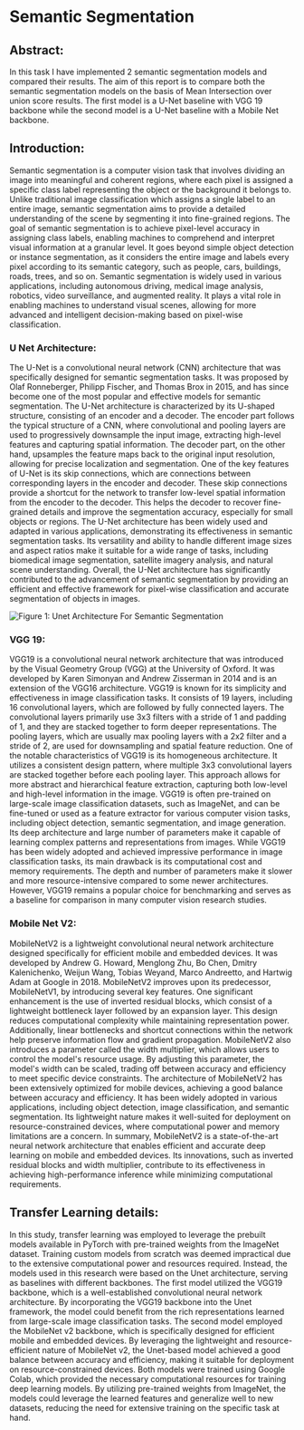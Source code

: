 # Semantic Segmentation
## Abstract:
In this task I have implemented 2 semantic segmentation models and compared their results. The aim of this report is to compare both the semantic segmentation models on the basis of Mean Intersection over union score results. The first model is a U-Net baseline with VGG 19 backbone while the second model is a U-Net baseline with a Mobile Net backbone.
## Introduction:
	
  Semantic segmentation is a computer vision task that involves dividing an image into meaningful and coherent regions, where each pixel is assigned a specific class label representing the object or the background it belongs to. Unlike traditional image classification which assigns a single label to an entire image, semantic segmentation aims to provide a detailed understanding of the scene by segmenting it into fine-grained regions.
The goal of semantic segmentation is to achieve pixel-level accuracy in assigning class labels, enabling machines to comprehend and interpret visual information at a granular level. It goes beyond simple object detection or instance segmentation, as it considers the entire image and labels every pixel according to its semantic category, such as people, cars, buildings, roads, trees, and so on.
Semantic segmentation is widely used in various applications, including autonomous driving, medical image analysis, robotics, video surveillance, and augmented reality. It plays a vital role in enabling machines to understand visual scenes, allowing for more advanced and intelligent decision-making based on pixel-wise classification.
### U Net Architecture:

The U-Net is a convolutional neural network (CNN) architecture that was specifically designed for semantic segmentation tasks. It was proposed by Olaf Ronneberger, Philipp Fischer, and Thomas Brox in 2015, and has since become one of the most popular and effective models for semantic segmentation.
The U-Net architecture is characterized by its U-shaped structure, consisting of an encoder and a decoder. The encoder part follows the typical structure of a CNN, where convolutional and pooling layers are used to progressively downsample the input image, extracting high-level features and capturing spatial information. The decoder part, on the other hand, upsamples the feature maps back to the original input resolution, allowing for precise localization and segmentation.
One of the key features of U-Net is its skip connections, which are connections between corresponding layers in the encoder and decoder. These skip connections provide a shortcut for the network to transfer low-level spatial information from the encoder to the decoder. This helps the decoder to recover fine-grained details and improve the segmentation accuracy, especially for small objects or regions.
The U-Net architecture has been widely used and adapted in various applications, demonstrating its effectiveness in semantic segmentation tasks. Its versatility and ability to handle different image sizes and aspect ratios make it suitable for a wide range of tasks, including biomedical image segmentation, satellite imagery analysis, and natural scene understanding.
Overall, the U-Net architecture has significantly contributed to the advancement of semantic segmentation by providing an efficient and effective framework for pixel-wise classification and accurate segmentation of objects in images.

![Figure 1: Unet Architecture For Semantic Segmentation]("C:\Users\LENOVO\Desktop\unet.jpeg")

### VGG 19:

VGG19 is a convolutional neural network architecture that was introduced by the Visual Geometry Group (VGG) at the University of Oxford. It was developed by Karen Simonyan and Andrew Zisserman in 2014 and is an extension of the VGG16 architecture.
VGG19 is known for its simplicity and effectiveness in image classification tasks. It consists of 19 layers, including 16 convolutional layers, which are followed by fully connected layers. The convolutional layers primarily use 3x3 filters with a stride of 1 and padding of 1, and they are stacked together to form deeper representations. The pooling layers, which are usually max pooling layers with a 2x2 filter and a stride of 2, are used for downsampling and spatial feature reduction.
One of the notable characteristics of VGG19 is its homogeneous architecture. It utilizes a consistent design pattern, where multiple 3x3 convolutional layers are stacked together before each pooling layer. This approach allows for more abstract and hierarchical feature extraction, capturing both low-level and high-level information in the image.
VGG19 is often pre-trained on large-scale image classification datasets, such as ImageNet, and can be fine-tuned or used as a feature extractor for various computer vision tasks, including object detection, semantic segmentation, and image generation. Its deep architecture and large number of parameters make it capable of learning complex patterns and representations from images.
While VGG19 has been widely adopted and achieved impressive performance in image classification tasks, its main drawback is its computational cost and memory requirements. The depth and number of parameters make it slower and more resource-intensive compared to some newer architectures. However, VGG19 remains a popular choice for benchmarking and serves as a baseline for comparison in many computer vision research studies.

### Mobile Net V2:

MobileNetV2 is a lightweight convolutional neural network architecture designed specifically for efficient mobile and embedded devices. It was developed by Andrew G. Howard, Menglong Zhu, Bo Chen, Dmitry Kalenichenko, Weijun Wang, Tobias Weyand, Marco Andreetto, and Hartwig Adam at Google in 2018.
MobileNetV2 improves upon its predecessor, MobileNetV1, by introducing several key features. One significant enhancement is the use of inverted residual blocks, which consist of a lightweight bottleneck layer followed by an expansion layer. This design reduces computational complexity while maintaining representation power. Additionally, linear bottlenecks and shortcut connections within the network help preserve information flow and gradient propagation.
MobileNetV2 also introduces a parameter called the width multiplier, which allows users to control the model's resource usage. By adjusting this parameter, the model's width can be scaled, trading off between accuracy and efficiency to meet specific device constraints.
The architecture of MobileNetV2 has been extensively optimized for mobile devices, achieving a good balance between accuracy and efficiency. It has been widely adopted in various applications, including object detection, image classification, and semantic segmentation. Its lightweight nature makes it well-suited for deployment on resource-constrained devices, where computational power and memory limitations are a concern.
In summary, MobileNetV2 is a state-of-the-art neural network architecture that enables efficient and accurate deep learning on mobile and embedded devices. Its innovations, such as inverted residual blocks and width multiplier, contribute to its effectiveness in achieving high-performance inference while minimizing computational requirements.

## Transfer Learning details:

In this study, transfer learning was employed to leverage the prebuilt models available in PyTorch with pre-trained weights from the ImageNet dataset. Training custom models from scratch was deemed impractical due to the extensive computational power and resources required. Instead, the models used in this research were based on the Unet architecture, serving as baselines with different backbones.
The first model utilized the VGG19 backbone, which is a well-established convolutional neural network architecture. By incorporating the VGG19 backbone into the Unet framework, the model could benefit from the rich representations learned from large-scale image classification tasks.
The second model employed the MobileNet v2 backbone, which is specifically designed for efficient mobile and embedded devices. By leveraging the lightweight and resource-efficient nature of MobileNet v2, the Unet-based model achieved a good balance between accuracy and efficiency, making it suitable for deployment on resource-constrained devices.
Both models were trained using Google Colab, which provided the necessary computational resources for training deep learning models. By utilizing pre-trained weights from ImageNet, the models could leverage the learned features and generalize well to new datasets, reducing the need for extensive training on the specific task at hand.
